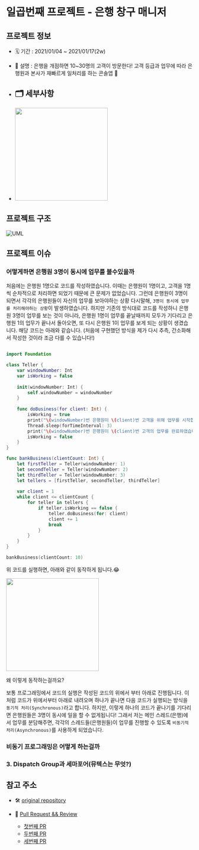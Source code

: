 # 일곱번째 프로젝트 - 은행 창구 매니저

## 프로젝트 정보
- 🗓 기간 : 2021/01/04 ~ 2021/01/17(2w)

- 📝 설명 : 은행을 개점하면 10~30명의 고객이 방문한다! 고객 등급과 업무에 따라 은행원과 본사가 재빠르게 일처리를 하는 콘솔앱 🏦

- 🗂 세부사항
  - 

- <img width="250" src="https://user-images.githubusercontent.com/49546979/117671143-72ffee80-b1e3-11eb-981f-8863778b72bf.gif">

## 프로젝트 구조

![UML](https://user-images.githubusercontent.com/49546979/117694761-78b4fe80-b1fa-11eb-9479-52eda923c2b6.png)


## 프로젝트 이슈

### 어떻게하면 은행원 3명이 동시에 업무를 볼수있을까

처음에는 은행원 1명으로 코드를 작성하였습니다. 이때는 은행원이 1명이고, 고객을 1명씩 순차적으로 처리하면 되었기 때문에 큰 문제가 없었습니다.
그런데 은행원이 3명이 되면서 각각의 은행원들이 자신의 업무를 보아야하는 상황 다시말해, `3명이 동시에 업무를 처리해야하는 상황`이 발생하였습니다.
하지만 기존의 방식대로 코드를 작성하니 은행원 3명이 업무를 보는 것이 아니라, 은행원 1명이 업무를 끝날때까지 모두가 기다리고
은행원 1의 업무가 끝나서 돌아오면, 또 다시 은행원 1이 업무를 보게 되는 상황이 생겼습니다.
해당 코드는 아래와 같습니다. (처음에 구현했던 방식을 제가 다시 추측, 간소화해서 작성한 것이라 조금 다를 수 있습니다!)
```swift

import Foundation

class Teller {
    var windowNumber: Int
    var isWorking = false
    
    init(windowNumber: Int) {
        self.windowNumber = windowNumber
    }
    
    func doBusiness(for client: Int) {
        isWorking = true
        print("\(windowNumber)번 은행원이 \(client)번 고객을 위해 업무를 시작합니다.")
        Thread.sleep(forTimeInterval: 3)
        print("\(windowNumber)번 은행원이 \(client)번 고객의 업무를 완료하였습니다.")
        isWorking = false
    }
}

func bankBusiness(clientCount: Int) {
    let firstTeller = Teller(windowNumber: 1)
    let secondTeller = Teller(windowNumber: 2)
    let thirdTeller = Teller(windowNumber: 3)
    let tellers = [firstTeller, secondTeller, thirdTeller]
    
    var client = 1
    while client <= clientCount {
        for teller in tellers {
            if teller.isWorking == false {
                teller.doBusiness(for: client)
                client += 1
                break
            }
        }
    }
}

bankBusiness(clientCount: 10)
```

위 코드를 실행하면, 아래와 같이 동작하게 됩니다.😂

<img width="250" src="https://user-images.githubusercontent.com/49546979/118225297-d3cb4780-b4bf-11eb-99bc-6fe32db67c54.gif">

왜 이렇게 동작하는걸까요?

보통 프로그래밍에서 코드의 실행은 작성된 코드의 위에서 부터 아래로 진행됩니다.
이처럼 코드가 위에서부터 아래로 내려오며 하나가 끝나면 다음 코드가 실행되는 방식을 `동기적 처리(Synchronous)`라고 합니다.
하지만, 이렇게 하나의 코드가 끝나기를 기다리면 은행원들은 3명이 동시에 일을 할 수 없게됩니다!
그래서 저는 메인 스레드(은행)에서 업무를 분담해주면, 각각의 스레드들(은행원들)이 업무를 진행할 수 있도록 `비동기적 처리(Asynchronous)`를 사용하게 되었습니다. 

### 비동기 프로그래밍은 어떻게 하는걸까



### 3. Dispatch Group과 세마포어(뮤텍스는 무엇?) 

## 참고 주소

- 🛠 [original repository](https://github.com/jryoun1/ios-bank-manager/tree/step3-lina-develop)

- 📝 [Pull Request && Review](https://github.com/yagom-academy/ios-bank-manager/pulls)
  - [첫번째 PR](https://github.com/yagom-academy/ios-bank-manager/pull/4)
  - [두번째 PR](https://github.com/yagom-academy/ios-bank-manager/pull/15)
  - [세번째 PR](https://github.com/yagom-academy/ios-bank-manager/pull/19)


